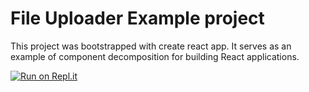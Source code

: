 # File Uploader Example project
This project was bootstrapped with create react app. It serves as an example of component decomposition for building React applications.

[![Run on Repl.it](https://repl.it/badge/github/Thinkful-Ed/react-fileuploader)](https://repl.it/github/Thinkful-Ed/react-fileuploader)